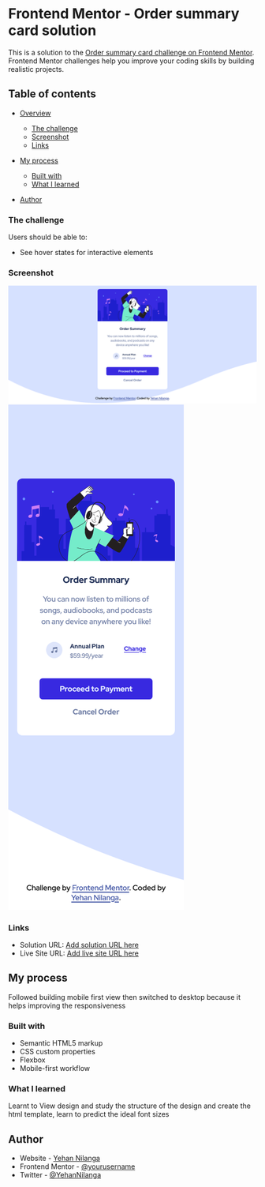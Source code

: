 # Frontend Mentor - Order summary card solution

This is a solution to the [Order summary card challenge on Frontend Mentor](https://www.frontendmentor.io/challenges/order-summary-component-QlPmajDUj). Frontend Mentor challenges help you improve your coding skills by building realistic projects. 

## Table of contents

- [Overview](#overview)
  - [The challenge](#the-challenge)
  - [Screenshot](#screenshot)
  - [Links](#links)
- [My process](#my-process)
  - [Built with](#built-with)
  - [What I learned](#what-i-learned)

- [Author](#author)



### The challenge

Users should be able to:

- See hover states for interactive elements

### Screenshot

![](screenshot/screenshot.png)
![](screenshot/mobileview.png)


### Links

- Solution URL: [Add solution URL here](https://your-solution-url.com)
- Live Site URL: [Add live site URL here](https://your-live-site-url.com)

## My process

Followed building mobile first view then switched to desktop because it helps improving the responsiveness

### Built with

- Semantic HTML5 markup
- CSS custom properties
- Flexbox
- Mobile-first workflow




### What I learned

Learnt to View design and study the structure of the design and create the html template, learn to predict the ideal font sizes


## Author

- Website - [Yehan Nilanga](https://yehan-nilanga.netlify.app/)
- Frontend Mentor - [@yourusername](https://www.frontendmentor.io/profile/yourusername)
- Twitter - [@YehanNilanga](https://twitter.com/YehanNilanga)

